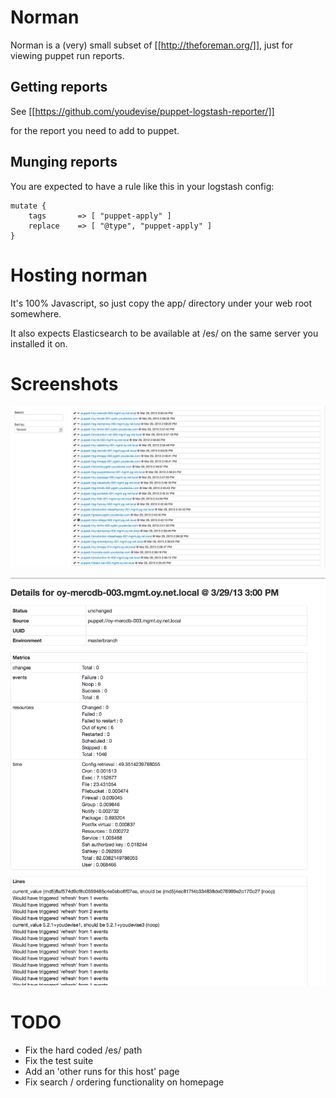 # Norman

Norman is a (very) small subset of [[http://theforeman.org/]], just
for viewing puppet run reports.

## Getting reports

See [[https://github.com/youdevise/puppet-logstash-reporter/]]

for the report you need to add to puppet.

## Munging reports

You are expected to have a rule like this in your logstash config:

    mutate {
        tags       => [ "puppet-apply" ]
        replace    => [ "@type", "puppet-apply" ]
    }

# Hosting norman

It's 100% Javascript, so just copy the app/ directory under your web root
somewhere.

It also expects Elasticsearch to be available at /es/ on the same server
you installed it on.

# Screenshots

![Overview](overview.png)

![Details](detail.png)

# TODO

  * Fix the hard coded /es/ path
  * Fix the test suite
  * Add an 'other runs for this host' page
  * Fix search / ordering functionality on homepage
